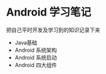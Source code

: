 # Android  学习笔记

  把自己平时开发及学习到的知识记录下来

- Java基础
- Android 系统架构
- Android 系统启动
- Android 四大组件

[自定义view]: ./docs/view/view.md	"自定义view"